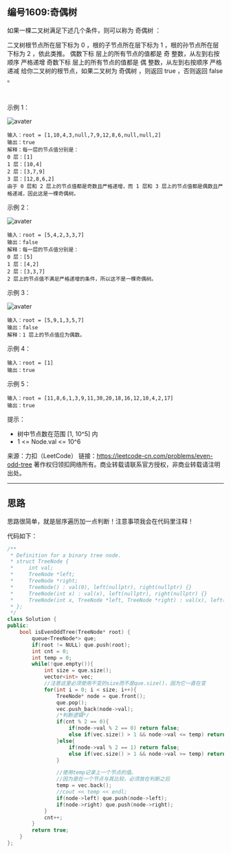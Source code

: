 ## 编号1609:奇偶树

如果一棵二叉树满足下述几个条件，则可以称为 奇偶树 ：

二叉树根节点所在层下标为 0 ，根的子节点所在层下标为 1 ，根的孙节点所在层下标为 2 ，依此类推。
偶数下标 层上的所有节点的值都是 奇 整数，从左到右按顺序 严格递增
奇数下标 层上的所有节点的值都是 偶 整数，从左到右按顺序 严格递减
给你二叉树的根节点，如果二叉树为 奇偶树 ，则返回 true ，否则返回 false 。

 

示例 1：

![avater](https://assets.leetcode-cn.com/aliyun-lc-upload/uploads/2020/10/04/sample_1_1966.png)

```
输入：root = [1,10,4,3,null,7,9,12,8,6,null,null,2]
输出：true
解释：每一层的节点值分别是：
0 层：[1]
1 层：[10,4]
2 层：[3,7,9]
3 层：[12,8,6,2]
由于 0 层和 2 层上的节点值都是奇数且严格递增，而 1 层和 3 层上的节点值都是偶数且严格递减，因此这是一棵奇偶树。
```
示例 2：

![avater](https://assets.leetcode-cn.com/aliyun-lc-upload/uploads/2020/10/04/sample_2_1966.png)

```
输入：root = [5,4,2,3,3,7]
输出：false
解释：每一层的节点值分别是：
0 层：[5]
1 层：[4,2]
2 层：[3,3,7]
2 层上的节点值不满足严格递增的条件，所以这不是一棵奇偶树。
```
示例 3：

![avater](https://assets.leetcode-cn.com/aliyun-lc-upload/uploads/2020/10/04/sample_1_333_1966.png)

```
输入：root = [5,9,1,3,5,7]
输出：false
解释：1 层上的节点值应为偶数。
```
示例 4：
```
输入：root = [1]
输出：true
```
示例 5：
```
输入：root = [11,8,6,1,3,9,11,30,20,18,16,12,10,4,2,17]
输出：true 
```
提示：

* 树中节点数在范围 [1, 10^5] 内
* 1 <= Node.val <= 10^6

来源：力扣（LeetCode）
链接：https://leetcode-cn.com/problems/even-odd-tree
著作权归领扣网络所有。商业转载请联系官方授权，非商业转载请注明出处。

---
## 思路

思路很简单，就是层序遍历加一点判断！注意事项我会在代码里注释！

代码如下：
```c++
/**
 * Definition for a binary tree node.
 * struct TreeNode {
 *     int val;
 *     TreeNode *left;
 *     TreeNode *right;
 *     TreeNode() : val(0), left(nullptr), right(nullptr) {}
 *     TreeNode(int x) : val(x), left(nullptr), right(nullptr) {}
 *     TreeNode(int x, TreeNode *left, TreeNode *right) : val(x), left(left), right(right) {}
 * };
 */
class Solution {
public:
    bool isEvenOddTree(TreeNode* root) {
        queue<TreeNode*> que;
        if(root != NULL) que.push(root);
        int cnt = 0;
        int temp = 0;
        while(!que.empty()){
            int size = que.size();
            vector<int> vec;
            //注意这里必须使用不变的size而不是que.size()，因为它一直在变
            for(int i = 0; i < size; i++){
                TreeNode* node = que.front();
                que.pop();
                vec.push_back(node->val);
                /*判断逻辑*/
                if(cnt % 2 == 0){
                    if(node->val % 2 == 0) return false;
                    else if(vec.size() > 1 && node->val <= temp) return false;
                }else{
                    if(node->val % 2 == 1) return false;
                    else if(vec.size() > 1 && node->val >= temp) return false;
                }

                //使用temp记录上一个节点的值。
                //因为是在一个节点与其比较，必须放在判断之后
                temp = vec.back();
                //cout << temp << endl;
                if(node->left) que.push(node->left);
                if(node->right) que.push(node->right);
            }
            cnt++;
        }
        return true;
    }
};
```